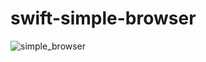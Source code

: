 # swift-simple-browser

![simple_browser](https://cloud.githubusercontent.com/assets/15396823/18257597/f6b62b7c-738b-11e6-835c-57b574bc7198.png)

